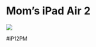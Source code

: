 # Mom’s iPad Air 2
![](Mom%E2%80%99s%20iPad%20Air%202/Photo%20Feb%2020,%202021%20at%20161155.jpg)

#iP12PM